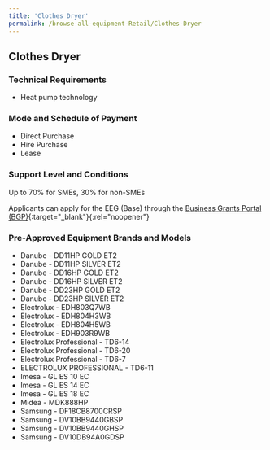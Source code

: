 ```yaml
---
title: 'Clothes Dryer'
permalink: /browse-all-equipment-Retail/Clothes-Dryer
---
```


## Clothes Dryer

### Technical Requirements

- Heat pump technology

### Mode and Schedule of Payment 

- Direct Purchase
- Hire Purchase
- Lease

### Support Level and Conditions

Up to 70% for SMEs, 30% for non-SMEs

Applicants can apply for the EEG (Base) through the [Business Grants Portal (BGP)](http://www.businessgrants.gov.sg/){:target="_blank"}{:rel="noopener"}

### Pre-Approved Equipment Brands and Models

- Danube  - DD11HP GOLD ET2
- Danube  - DD11HP SILVER ET2
- Danube  - DD16HP GOLD ET2
- Danube  - DD16HP SILVER ET2
- Danube  - DD23HP GOLD ET2
- Danube  - DD23HP SILVER ET2
- Electrolux  - EDH803Q7WB
- Electrolux  - EDH804H3WB
- Electrolux  - EDH804H5WB
- Electrolux  - EDH903R9WB
- Electrolux Professional  - TD6-14
- Electrolux Professional  - TD6-20
- Electrolux Professional  - TD6-7
- ELECTROLUX PROFESSIONAL - TD6-11
- Imesa  - GL ES 10 EC
- Imesa  - GL ES 14 EC
- Imesa  - GL ES 18 EC
- Midea  - MDK888HP
- Samsung - DF18CB8700CRSP
- Samsung - DV10BB9440GBSP  
- Samsung - DV10BB9440GHSP
- Samsung - DV10DB94A0GDSP

<script src='/jquery/resize-tables.js'></script>
